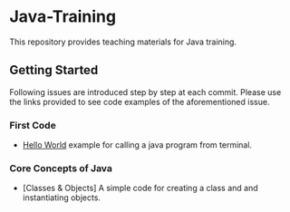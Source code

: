 # Java-Training
This repository provides teaching materials for Java training.

## Getting Started
Following issues are introduced step by step at each commit. Please use the links provided to see code examples of the aforementioned issue.

### First Code
* [Hello World](https://github.com/Umit-Soylu/Java-Training/tree/HelloWorld) example for calling a java program from terminal.

### Core Concepts of Java
* [Classes & Objects] A simple code for creating a class and and instantiating objects. 
